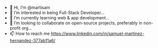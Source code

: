 - 👋 Hi, I’m @martisam
- 👀 I’m interested in  being Full-Stack Developer...
- 🌱 I’m currently learning web & app development...
- 💞️ I’m looking to collaborate on open-source projects, preferably in non-profit org...
- 📫 How to reach me https://www.linkedin.com/in/samuel-martinez-hernandez-377ab11a6/

